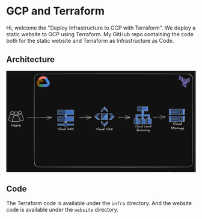 # GCP and Terraform

Hi, welcome the "Deploy Infrastructure to GCP with Terraform".  We deploy a static website to GCP using Terraform. My GitHub repo containing the code both for the static website and Terraform as Infrastructure as Code.


## Architecture

![GCP with Terraform](assets/GCP-Terraform.png)

## Code

The Terraform code is available under the `infra` directory. And the website code is available under the `website` directory.

